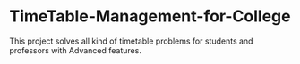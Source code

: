 # TimeTable-Management-for-College
This project solves all kind of timetable problems for students and professors with Advanced features.
